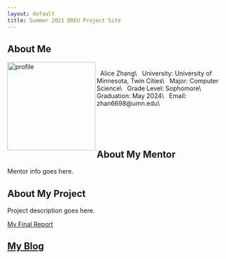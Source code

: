 ```yaml
---
layout: default
title: Summer 2021 DREU Project Site
---
```


<!--* TOC-->
<!--{:toc}-->

## About Me
<!--<img src="https://yjqian02.github.io/alicezhang-dreu/images/profile.png" width="200" height="200" />-->
<!--![Alt text](https://yjqian02.github.io/alicezhang-dreu/images/profile.png =250x150)\-->

<img align = "left" src="https://yjqian02.github.io/alicezhang-dreu/images/profile.png" alt="profile" width="200"/>

<br/>
&nbsp; Alice Zhang\
&nbsp; University: University of Minnesota, Twin Cities\
&nbsp; Major: Computer Science\
&nbsp; Grade Level: Sophomore\
&nbsp; Graduation: May 2024\
&nbsp; Email: zhan6698@umn.edu\ 
<br/><br/>

<br/><br/>
## About My Mentor

Mentor info goes here.

## About My Project

Project description goes here.

[My Final Report](files/finalreport.pdf)

## [My Blog](blog.html)

<!--[My Blog](blog.html)-->
